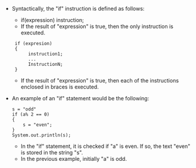 - Syntactically, the "if" instruction is defined as follows:
    - if(expression) instruction;
    - If the result of "expression" is true, then the only instruction is executed.
    ```
     if (expresion)
     {
          instruction1;
          ...
          InstructionN;
     }
     ```
     * If the result of "expression" is true, then each of the instructions enclosed in braces is executed.


- An example of an "if" statement would be the following:
    ```
    s = "odd"
    if (a% 2 == 0)
    {
        s = "even";
    }
    System.out.println(s);
    ```
    * In the "if" statement, it is checked if "a" is even. If so, the text "even" is stored in the string "s".
    * In the previous example, initially "a" is odd.
